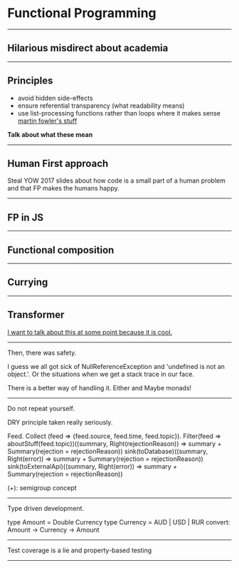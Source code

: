 # Functional Programming

---

## Hilarious misdirect about academia

---

## Principles

  - avoid hidden side-effects
  - ensure referential transparency (what readability means)
  - use list-processing functions rather than loops where it makes sense
  [martin fowler's stuff](https://martinfowler.com/articles/collection-pipeline/)

**Talk about what these mean**

---

## Human First approach
Steal YOW 2017 slides about how code is a small part of a human problem and that FP makes the humans happy.

---
## FP in JS

---

## Functional composition

---

## Currying

---

## Transformer

[I want to talk about this at some point because it is cool.](https://perfunct.tech/javascript/2018/03/12/manageable-data-transform/)

---

Then, there was safety.

I guess we all got sick of NullReferenceException and 'undefined is not an object.'.
Or the situations when we get a stack trace in our face.

There is a better way of handling it.
Either and Maybe monads!

---

Do not repeat yourself.

DRY principle taken really seriously.

Feed.
Collect (feed => {feed.source, feed.time, feed.topic}).
Filter(feed => aboutStuff(feed.topic))((summary, Right(rejectionReason)) => summary + Summary(rejection = rejectionReason))
sink(toDatabase)((summary, Right(error)) => summary + Summary(rejection = rejectionReason))
sink(toExternalApi)((summary, Right(error)) => summary + Summary(rejection = rejectionReason))

(+): semigroup concept

---

Type driven development.

type Amount = Double Currency
type Currency = AUD | USD | RUR
convert: Amount -> Currency -> Amount

---

Test coverage is a lie and property-based testing

---